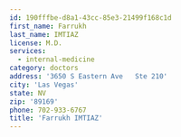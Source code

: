 ```yaml
---
id: 190fffbe-d8a1-43cc-85e3-21499f168c1d
first_name: Farrukh
last_name: IMTIAZ
license: M.D.
services:
  - internal-medicine
category: doctors
address: '3650 S Eastern Ave   Ste 210'
city: 'Las Vegas'
state: NV
zip: '89169'
phone: 702-933-6767
title: 'Farrukh IMTIAZ'
---
```

